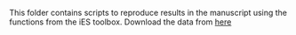 This folder contains scripts to reproduce results in the manuscript using the functions from the iES toolbox. Download the data from [here](https://box.bic.mni.mcgill.ca/s/kFSZf8Vj6beU6pa)
